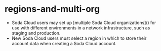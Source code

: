 # regions-and-multi-org

* Soda Cloud users may set up \[multiple Soda Cloud organizations]\() for use with different environments in a network infrastructure, such as staging and production.
* New Soda Cloud users must select a region in which to store their account data when creating a Soda Cloud account.
